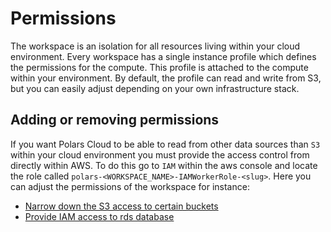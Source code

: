 # Permissions

The workspace is an isolation for all resources living within your cloud environment. Every
workspace has a single instance profile which defines the permissions for the compute. This profile
is attached to the compute within your environment. By default, the profile can read and write from
S3, but you can easily adjust depending on your own infrastructure stack.

## Adding or removing permissions

If you want Polars Cloud to be able to read from other data sources than `S3` within your cloud
environment you must provide the access control from directly within AWS. To do this go to `IAM`
within the aws console and locate the role called `polars-<WORKSPACE_NAME>-IAMWorkerRole-<slug>`.
Here you can adjust the permissions of the workspace for instance:

- [Narrow down the S3 access to certain buckets](https://docs.aws.amazon.com/IAM/latest/UserGuide/reference_policies_examples_s3_deny-except-bucket.html)
- [Provide IAM access to rds database](https://docs.aws.amazon.com/AmazonRDS/latest/UserGuide/UsingWithRDS.IAMDBAuth.IAMPolicy.html)
